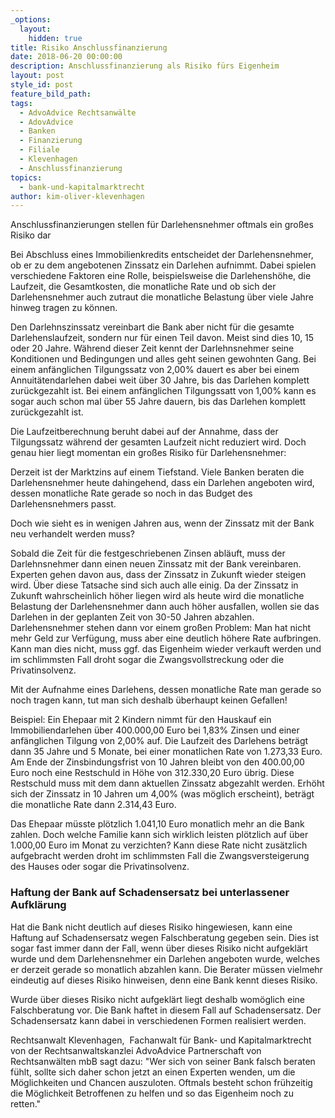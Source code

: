```yaml
---
_options:
  layout:
    hidden: true
title: Risiko Anschlussfinanzierung
date: 2018-06-20 00:00:00
description: Anschlussfinanzierung als Risiko fürs Eigenheim
layout: post
style_id: post
feature_bild_path:
tags:
  - AdvoAdvice Rechtsanwälte
  - AdovAdvice
  - Banken
  - Finanzierung
  - Filiale
  - Klevenhagen
  - Anschlussfinanzierung
topics:
  - bank-und-kapitalmarktrecht
author: kim-oliver-klevenhagen
---
```


Anschlussfinanzierungen stellen für Darlehensnehmer oftmals ein großes Risiko dar

Bei Abschluss eines Immobilienkredits entscheidet der Darlehensnehmer, ob er zu dem angebotenen Zinssatz ein Darlehen aufnimmt. Dabei spielen verschiedene Faktoren eine Rolle, beispielsweise die Darlehenshöhe, die Laufzeit, die Gesamtkosten, die monatliche Rate und ob sich der Darlehensnehmer auch zutraut die monatliche Belastung über viele Jahre hinweg tragen zu können.

Den Darlehnszinssatz vereinbart die Bank aber nicht für die gesamte Darlehenslaufzeit, sondern nur für einen Teil davon. Meist sind dies 10, 15 oder 20 Jahre. Während dieser Zeit kennt der Darlehnsnehmer seine Konditionen und Bedingungen und alles geht seinen gewohnten Gang. Bei einem anfänglichen Tilgungssatz von 2,00% dauert es aber bei einem Annuitätendarlehen dabei weit über 30 Jahre, bis das Darlehen komplett zurückgezahlt ist. Bei einem anfänglichen Tilgungssatt von 1,00% kann es sogar auch schon mal über 55 Jahre dauern, bis das Darlehen komplett zurückgezahlt ist.

Die Laufzeitberechnung beruht dabei auf der Annahme, dass der Tilgungssatz während der gesamten Laufzeit nicht reduziert wird. Doch genau hier liegt momentan ein großes Risiko für Darlehensnehmer:

Derzeit ist der Marktzins auf einem Tiefstand. Viele Banken beraten die Darlehensnehmer heute dahingehend, dass ein Darlehen angeboten wird, dessen monatliche Rate gerade so noch in das Budget des Darlehensnehmers passt.

Doch wie sieht es in wenigen Jahren aus, wenn der Zinssatz mit der Bank neu verhandelt werden muss?

Sobald die Zeit für die festgeschriebenen Zinsen abläuft, muss der Darlehnsnehmer dann einen neuen Zinssatz mit der Bank vereinbaren. Experten gehen davon aus, dass der Zinssatz in Zukunft wieder steigen wird. Über diese Tatsache sind sich auch alle einig. Da der Zinssatz in Zukunft wahrscheinlich höher liegen wird als heute wird die monatliche Belastung der Darlehensnehmer dann auch höher ausfallen, wollen sie das Darlehen in der geplanten Zeit von 30-50 Jahren abzahlen. Darlehensnehmer stehen dann vor einem großen Problem: Man hat nicht mehr Geld zur Verfügung, muss aber eine deutlich höhere Rate aufbringen. Kann man dies nicht, muss ggf. das Eigenheim wieder verkauft werden und im schlimmsten Fall droht sogar die Zwangsvollstreckung oder die Privatinsolvenz.

Mit der Aufnahme eines Darlehens, dessen monatliche Rate man gerade so noch tragen kann, tut man sich deshalb überhaupt keinen Gefallen!

Beispiel: Ein Ehepaar mit 2 Kindern nimmt für den Hauskauf ein Immobiliendarlehen über 400.000,00 Euro bei 1,83% Zinsen und einer anfänglichen Tilgung von 2,00% auf. Die Laufzeit des Darlehens beträgt dann 35 Jahre und 5 Monate, bei einer monatlichen Rate von 1.273,33 Euro. Am Ende der Zinsbindungsfrist von 10 Jahren bleibt von den 400.00,00 Euro noch eine Restschuld in Höhe von 312.330,20 Euro übrig. Diese Restschuld muss mit dem dann aktuellen Zinssatz abgezahlt werden. Erhöht sich der Zinssatz in 10 Jahren um 4,00% (was möglich erscheint), beträgt die monatliche Rate dann 2.314,43 Euro.

Das Ehepaar müsste plötzlich 1.041,10 Euro monatlich mehr an die Bank zahlen. Doch welche Familie kann sich wirklich leisten plötzlich auf über 1.000,00 Euro im Monat zu verzichten? Kann diese Rate nicht zusätzlich aufgebracht werden droht im schlimmsten Fall die Zwangsversteigerung des Hauses oder sogar die Privatinsolvenz.

### Haftung der Bank auf Schadensersatz bei unterlassener Aufklärung

Hat die Bank nicht deutlich auf dieses Risiko hingewiesen, kann eine Haftung auf Schadensersatz wegen Falschberatung gegeben sein. Dies ist sogar fast immer dann der Fall, wenn über dieses Risiko nicht aufgeklärt wurde und dem Darlehensnehmer ein Darlehen angeboten wurde, welches er derzeit gerade so monatlich abzahlen kann. Die Berater müssen vielmehr eindeutig auf dieses Risiko hinweisen, denn eine Bank kennt dieses Risiko.

Wurde über dieses Risiko nicht aufgeklärt liegt deshalb womöglich eine Falschberatung vor. Die Bank haftet in diesem Fall auf Schadensersatz. Der Schadensersatz kann dabei in verschiedenen Formen realisiert werden.

Rechtsanwalt Klevenhagen,  Fachanwalt für Bank- und Kapitalmarktrecht von der Rechtsanwaltskanzlei AdvoAdvice Partnerschaft von Rechtsanwälten mbB sagt dazu: "Wer sich von seiner Bank falsch beraten fühlt, sollte sich daher schon jetzt an einen Experten wenden, um die Möglichkeiten und Chancen auszuloten. Oftmals besteht schon frühzeitig die Möglichkeit Betroffenen zu helfen und so das Eigenheim noch zu retten."
